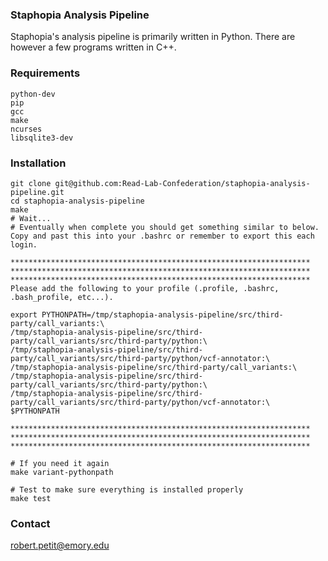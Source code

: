 ### Staphopia Analysis Pipeline
Staphopia's analysis pipeline is primarily written in Python. There are however a few programs written in C++.

### Requirements
    python-dev
    pip 
    gcc
    make
    ncurses
    libsqlite3-dev

### Installation

    git clone git@github.com:Read-Lab-Confederation/staphopia-analysis-pipeline.git
    cd staphopia-analysis-pipeline
    make
    # Wait...
    # Eventually when complete you should get something similar to below. Copy and past this into your .bashrc or remember to export this each login.
    
    *******************************************************************
    *******************************************************************
    *******************************************************************
    Please add the following to your profile (.profile, .bashrc, .bash_profile, etc...).
    
    export PYTHONPATH=/tmp/staphopia-analysis-pipeline/src/third-party/call_variants:\
    /tmp/staphopia-analysis-pipeline/src/third-party/call_variants/src/third-party/python:\
    /tmp/staphopia-analysis-pipeline/src/third-party/call_variants/src/third-party/python/vcf-annotator:\
    /tmp/staphopia-analysis-pipeline/src/third-party/call_variants:\
    /tmp/staphopia-analysis-pipeline/src/third-party/call_variants/src/third-party/python:\
    /tmp/staphopia-analysis-pipeline/src/third-party/call_variants/src/third-party/python/vcf-annotator:\
    $PYTHONPATH
    
    *******************************************************************
    *******************************************************************
    *******************************************************************
    
    # If you need it again
    make variant-pythonpath
    
    # Test to make sure everything is installed properly
    make test


### Contact
robert.petit@emory.edu
